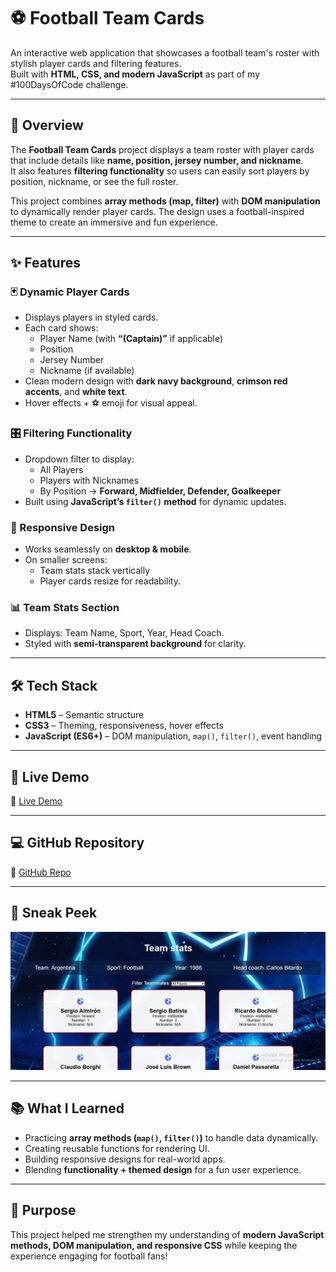 # ⚽ Football Team Cards

An interactive web application that showcases a football team's roster with stylish player cards and filtering features.  
Built with **HTML, CSS, and modern JavaScript** as part of my #100DaysOfCode challenge.  

---

## 📖 Overview
The **Football Team Cards** project displays a team roster with player cards that include details like **name, position, jersey number, and nickname**.  
It also features **filtering functionality** so users can easily sort players by position, nickname, or see the full roster.  

This project combines **array methods (map, filter)** with **DOM manipulation** to dynamically render player cards. The design uses a football-inspired theme to create an immersive and fun experience.  

---

## ✨ Features

### 🃏 Dynamic Player Cards
- Displays players in styled cards.  
- Each card shows:  
  - Player Name (with **“(Captain)”** if applicable)  
  - Position  
  - Jersey Number  
  - Nickname (if available)  
- Clean modern design with **dark navy background**, **crimson red accents**, and **white text**.  
- Hover effects + ⚽ emoji for visual appeal.  

### 🎛️ Filtering Functionality
- Dropdown filter to display:  
  - All Players  
  - Players with Nicknames  
  - By Position → **Forward, Midfielder, Defender, Goalkeeper**  
- Built using **JavaScript’s `filter()` method** for dynamic updates.  

### 📱 Responsive Design
- Works seamlessly on **desktop & mobile**.  
- On smaller screens:  
  - Team stats stack vertically  
  - Player cards resize for readability.  

### 📊 Team Stats Section
- Displays: Team Name, Sport, Year, Head Coach.  
- Styled with **semi-transparent background** for clarity.  

---

## 🛠️ Tech Stack
- **HTML5** – Semantic structure  
- **CSS3** – Theming, responsiveness, hover effects  
- **JavaScript (ES6+)** – DOM manipulation, `map()`, `filter()`, event handling  

---
## 🚀 Live Demo
🔗 [Live Demo]([https://your-live-demo-link.com](https://footballteamcard1.netlify.app/))  

---

## 💻 GitHub Repository
🔗 [GitHub Repo]([https://github.com/yourusername/football-team-cards](https://github.com/kal1kidan/FootballTeamCard))  

---
## 📸 Sneak Peek
![Football Team Cards Screenshot](image/screenshot.png)  

---

## 📚 What I Learned
- Practicing **array methods (`map()`, `filter()`)** to handle data dynamically.  
- Creating reusable functions for rendering UI.  
- Building responsive designs for real-world apps.  
- Blending **functionality + themed design** for a fun user experience.  

---

## 🙌 Purpose
This project helped me strengthen my understanding of **modern JavaScript methods, DOM manipulation, and responsive CSS**  while keeping the experience engaging for football fans!  

